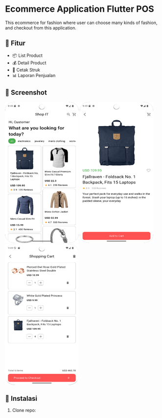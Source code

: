 # Ecommerce Application Flutter POS

This ecommerce for fashion where user can choose many kinds of fashion, and checkout from this application.

## 🚀 Fitur
- 📦 List Product
- 💰 Detail Product
- 🧾 Cetak Struk
- 📊 Laporan Penjualan

## 📸 Screenshot
<div>
    <img alt="Dashboard" height="460" src="screenshot/capture_home.png" width="240"/>
    <img alt="Dashboard" height="460" src="screenshot/capture_detail.png" width="240"/>
    <img alt="Dashboard" height="460" src="screenshot/capture_cart.png" width="240"/>
</div>


## 🔧 Instalasi
1. Clone repo: